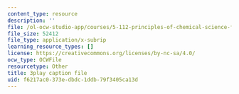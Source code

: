 ```yaml
---
content_type: resource
description: ''
file: /ol-ocw-studio-app/courses/5-112-principles-of-chemical-science-fall-2005/f6217ac0373edbdc1ddb79f3405ca13d_NVTHQwQ9IqA.srt
file_size: 52412
file_type: application/x-subrip
learning_resource_types: []
license: https://creativecommons.org/licenses/by-nc-sa/4.0/
ocw_type: OCWFile
resourcetype: Other
title: 3play caption file
uid: f6217ac0-373e-dbdc-1ddb-79f3405ca13d
---
```

